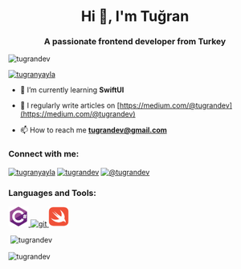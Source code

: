<h1 align="center">Hi 👋, I'm Tuğran</h1>
<h3 align="center">A passionate frontend developer from Turkey</h3>

<p align="left"> <img src="https://komarev.com/ghpvc/?username=tugrandev&label=Profile%20views&color=0e75b6&style=flat" alt="tugrandev" /> </p>

<p align="left"> <a href="https://twitter.com/tugranyayla" target="blank"><img src="https://img.shields.io/twitter/follow/tugranyayla?logo=twitter&style=for-the-badge" alt="tugranyayla" /></a> </p>

- 🌱 I’m currently learning **SwiftUI**

- 📝 I regularly write articles on [https://medium.com/@tugrandev](https://medium.com/@tugrandev)

- 📫 How to reach me **tugrandev@gmail.com**

<h3 align="left">Connect with me:</h3>
<p align="left">
<a href="https://twitter.com/tugranyayla" target="blank"><img align="center" src="https://raw.githubusercontent.com/rahuldkjain/github-profile-readme-generator/master/src/images/icons/Social/twitter.svg" alt="tugranyayla" height="30" width="40" /></a>
<a href="https://linkedin.com/in/tugrandev" target="blank"><img align="center" src="https://raw.githubusercontent.com/rahuldkjain/github-profile-readme-generator/master/src/images/icons/Social/linked-in-alt.svg" alt="tugrandev" height="30" width="40" /></a>
<a href="https://medium.com/@tugrandev" target="blank"><img align="center" src="https://raw.githubusercontent.com/rahuldkjain/github-profile-readme-generator/master/src/images/icons/Social/medium.svg" alt="@tugrandev" height="30" width="40" /></a>
</p>

<h3 align="left">Languages and Tools:</h3>
<p align="left"> <a href="https://www.w3schools.com/cs/" target="_blank" rel="noreferrer"> <img src="https://raw.githubusercontent.com/devicons/devicon/master/icons/csharp/csharp-original.svg" alt="csharp" width="40" height="40"/> </a> <a href="https://git-scm.com/" target="_blank" rel="noreferrer"> <img src="https://www.vectorlogo.zone/logos/git-scm/git-scm-icon.svg" alt="git" width="40" height="40"/> </a> <a href="https://developer.apple.com/swift/" target="_blank" rel="noreferrer"> <img src="https://raw.githubusercontent.com/devicons/devicon/master/icons/swift/swift-original.svg" alt="swift" width="40" height="40"/> </a> </p>

<p>&nbsp;<img align="center" src="https://github-readme-stats.vercel.app/api?username=tugrandev&show_icons=true&locale=en" alt="tugrandev" /></p>

<p><img align="center" src="https://github-readme-streak-stats.herokuapp.com/?user=tugrandev&" alt="tugrandev" /></p>
